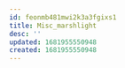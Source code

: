 ```yaml
---
id: feonmb481mwi2k3a3fgixs1
title: Misc_marshlight
desc: ''
updated: 1681955550948
created: 1681955550948
---
```

